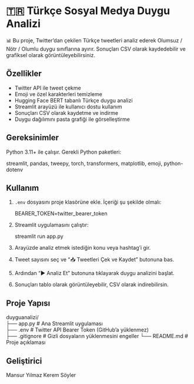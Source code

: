 # 🇹🇷 Türkçe Sosyal Medya Duygu Analizi

📊 Bu proje, Twitter’dan çekilen Türkçe tweetleri analiz ederek Olumsuz / Nötr / Olumlu duygu sınıflarına ayırır. Sonuçları CSV olarak kaydedebilir ve grafiksel olarak görüntüleyebilirsiniz.

## Özellikler

- Twitter API ile tweet çekme  
- Emoji ve özel karakterleri temizleme  
- Hugging Face BERT tabanlı Türkçe duygu analizi  
- Streamlit arayüzü ile kullanıcı dostu kullanım  
- Sonuçları CSV olarak kaydetme ve indirme  
- Duygu dağılımını pasta grafiği ile görselleştirme

## Gereksinimler

Python 3.11+ ile çalışır. Gerekli Python paketleri:

streamlit, pandas, tweepy, torch, transformers, matplotlib, emoji, python-dotenv

## Kullanım

1. `.env` dosyasını proje klasörüne ekle. İçeriği şu şekilde olmalı:

    BEARER_TOKEN=twitter_bearer_token


2. Streamlit uygulamasını çalıştır:

   streamlit run app.py

3. Arayüzde analiz etmek istediğin konu veya hashtag’i gir.  
4. Tweet sayısını seç ve “📥 Tweetleri Çek ve Kaydet” butonuna bas.  
5. Ardından “▶️ Analiz Et” butonuna tıklayarak duygu analizini başlat.  
6. Sonuçları tablo olarak görüntüleyebilir, CSV olarak indirebilirsin.

## Proje Yapısı

duyguanalizi/  
├── app.py               # Ana Streamlit uygulaması  
├── .env                 # Twitter API Bearer Token (GitHub’a yüklenmez)  
├── .gitignore           # Gizli dosyaların yüklenmesini engeller
└── README.md            # Proje açıklaması


## Geliştirici
Mansur Yılmaz
Kerem Söyler

